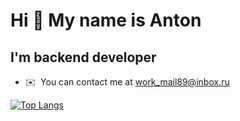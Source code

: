 Hi 👋 My name is Anton
============================

I'm backend developer
-----------------

*   ✉️  You can contact me at [work\_mail89@inbox.ru](mailto:work_mail89@inbox.ru)

[![Top Langs](https://github-readme-stats.vercel.app/api/top-langs/?username=Marvv1ne&layout=donut)](https://github.com/Marvv1ne/github-readme-stats)
